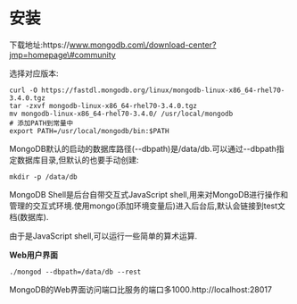 # 安装

下载地址:https:\/\/www.mongodb.com\/download-center?jmp=homepage\#community

选择对应版本:

```
curl -O https://fastdl.mongodb.org/linux/mongodb-linux-x86_64-rhel70-3.4.0.tgz
tar -zxvf mongodb-linux-x86_64-rhel70-3.4.0.tgz
mv mongodb-linux-x86_64-rhel70-3.4.0/ /usr/local/mongodb
# 添加PATH到常量中
export PATH=/usr/local/mongodb/bin:$PATH
```

MongoDB默认的启动的数据库路径\(--dbpath\)是\/data\/db.可以通过--dbpath指定数据库目录,但默认的也要手动创建:

```
mkdir -p /data/db
```

MongoDB Shell是后台自带交互式JavaScript shell,用来对MongoDB进行操作和管理的交互式环境.使用mongo\(添加环境变量后\)进入后台后,默认会链接到test文档\(数据库\).

由于是JavaScript shell,可以运行一些简单的算术运算.

**Web用户界面**

```
./mongod --dbpath=/data/db --rest
```

MongoDB的Web界面访问端口比服务的端口多1000.http:\/\/localhost:28017

